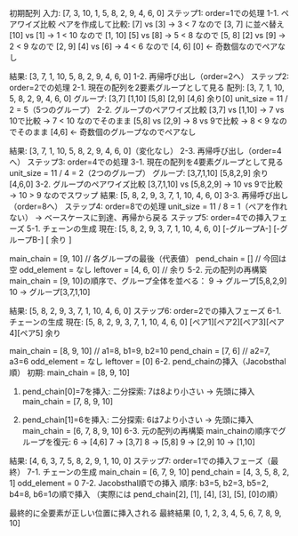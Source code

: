 初期配列
入力: [7, 3, 10, 1, 5, 8, 2, 9, 4, 6, 0]
ステップ1: order=1での処理
1-1. ペアワイズ比較
ペアを作成して比較:
[7] vs [3]  → 3 < 7 なので [3, 7] に並べ替え
[10] vs [1] → 1 < 10 なので [1, 10]
[5] vs [8]  → 5 < 8 なので [5, 8]
[2] vs [9]  → 2 < 9 なので [2, 9]
[4] vs [6]  → 4 < 6 なので [4, 6]
[0] ← 奇数個なのでペアなし

結果: [3, 7, 1, 10, 5, 8, 2, 9, 4, 6, 0]
1-2. 再帰呼び出し（order=2へ）
ステップ2: order=2での処理
2-1. 現在の配列を2要素グループとして見る
配列: [3, 7, 1, 10, 5, 8, 2, 9, 4, 6, 0]
グループ: [3,7] [1,10] [5,8] [2,9] [4,6] 余り[0]
unit_size = 11 / 2 = 5（5つのグループ）
2-2. グループのペアワイズ比較
[3,7] vs [1,10]  → 7 vs 10で比較 → 7 < 10 なのでそのまま
[5,8] vs [2,9]   → 8 vs 9で比較 → 8 < 9 なのでそのまま
[4,6] ← 奇数個のグループなのでペアなし

結果: [3, 7, 1, 10, 5, 8, 2, 9, 4, 6, 0]（変化なし）
2-3. 再帰呼び出し（order=4へ）
ステップ3: order=4での処理
3-1. 現在の配列を4要素グループとして見る
unit_size = 11 / 4 = 2（2つのグループ）
グループ: [3,7,1,10] [5,8,2,9] 余り[4,6,0]
3-2. グループのペアワイズ比較
[3,7,1,10] vs [5,8,2,9] → 10 vs 9で比較 → 10 > 9 なのでスワップ
結果: [5, 8, 2, 9, 3, 7, 1, 10, 4, 6, 0]
3-3. 再帰呼び出し（order=8へ）
ステップ4: order=8での処理
unit_size = 11 / 8 = 1（ペアを作れない）
→ ベースケースに到達、再帰から戻る
ステップ5: order=4での挿入フェーズ
5-1. チェーンの生成
現在: [5, 8, 2, 9, 3, 7, 1, 10, 4, 6, 0]
      [-グループA-] [-グループB-] [  余り ]

main_chain = [9, 10]  // 各グループの最後（代表値）
pend_chain = []       // 今回は空
odd_element = なし
leftover = [4, 6, 0]  // 余り
5-2. 元の配列の再構築
main_chain = [9, 10]の順序で、グループ全体を並べる：
9 → グループ[5,8,2,9]
10 → グループ[3,7,1,10]

結果: [5, 8, 2, 9, 3, 7, 1, 10, 4, 6, 0]
ステップ6: order=2での挿入フェーズ
6-1. チェーンの生成
現在: [5, 8, 2, 9, 3, 7, 1, 10, 4, 6, 0]
     [ペア1][ペア2][ペア3][ペア4][ペア5] 余り

main_chain = [8, 9, 10]  // a1=8, b1=9, b2=10
pend_chain = [7, 6]      // a2=7, a3=6
odd_element = なし
leftover = [0]
6-2. pend_chainの挿入（Jacobsthal順）
初期: main_chain = [8, 9, 10]

1. pend_chain[0]=7を挿入:
   二分探索: 7は8より小さい → 先頭に挿入
   main_chain = [7, 8, 9, 10]

2. pend_chain[1]=6を挿入:
   二分探索: 6は7より小さい → 先頭に挿入
   main_chain = [6, 7, 8, 9, 10]
6-3. 元の配列の再構築
main_chainの順序でグループを復元:
6 → [4,6]
7 → [3,7]
8 → [5,8]
9 → [2,9]
10 → [1,10]

結果: [4, 6, 3, 7, 5, 8, 2, 9, 1, 10, 0]
ステップ7: order=1での挿入フェーズ（最終）
7-1. チェーンの生成
main_chain = [6, 7, 9, 10]
pend_chain = [4, 3, 5, 8, 2, 1]
odd_element = 0
7-2. Jacobsthal順での挿入
順序: b3=5, b2=3, b5=2, b4=8, b6=1の順で挿入
（実際には pend_chain[2], [1], [4], [3], [5], [0]の順）

最終的に全要素が正しい位置に挿入される
最終結果
[0, 1, 2, 3, 4, 5, 6, 7, 8, 9, 10]